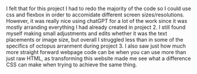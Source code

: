 I felt that for this project I had to redo the majority of the code so I could use css and flexbox in order to accomidate different screen sizes/resolutions. However, it was really nice using chatGPT for a lot of the work since it was mostly arranding everything I had already created in project 2. I still found myself making small adjustments and edits whether it was the text placements or image size, but overall I struggled less than in some of the specifics of octopus arranment during project 3. I also saw just how much more straight forward webpage code can be when you can use more than just raw HTML, as transforming this website made me see what a difference CSS can make when trying to achieve the same thing.